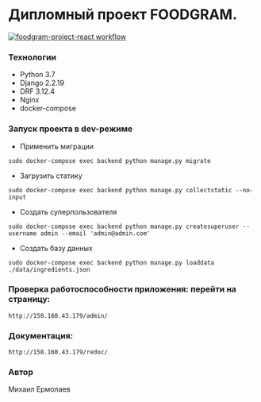 # Дипломный проект FOODGRAM.

[![foodgram-project-react workflow](https://github.com/MikeEr21/foodgram-project-react/actions/workflows/foodgram.yml/badge.svg)](https://github.com/MikeEr21/foodgram-project-react/actions/workflows/foodgram.yml)

### Технологии
* Python 3.7
* Django 2.2.19
* DRF 3.12.4
* Nginx
* docker-compose

### Запуск проекта в dev-режиме

- Применить миграции
```
sudo docker-compose exec backend python manage.py migrate
```
- Загрузить статику
```
sudo docker-compose exec backend python manage.py collectstatic --no-input
```
- Cоздать суперпользователя 
```
sudo docker-compose exec backend python manage.py createsuperuser --username admin --email 'admin@admin.com'
```
- Cоздать  базу данных
```
sudo docker-compose exec backend python manage.py loaddata ./data/ingredients.json
```
### Проверка работоспособности приложения: перейти на страницу:
```
http://158.160.43.179/admin/
```
### Документация:
```
http://158.160.43.179/redoc/
```
### Автор
Михаил Ермолаев